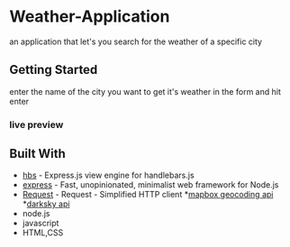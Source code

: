 # Weather-Application

an application that let's you search for the weather of a specific city

## Getting Started

enter the name of the city you want to get it's weather in the form and hit enter

### live preview

## Built With

* [hbs](https://github.com/pillarjs/hbs#readme) - Express.js view engine for handlebars.js
* [express](https://expressjs.com/) - Fast, unopinionated, minimalist web framework for Node.js
* [Request](https://github.com/request/request#readme) - Request - Simplified HTTP client
*[mapbox geocoding api](https://docs.mapbox.com/api/)
*[darksky api](https://darksky.net/forecast)
* node.js
* javascript
* HTML,CSS

